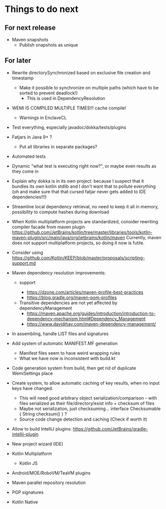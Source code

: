 # Things to do next

## For next release
- Maven snapshots
	- Publish snapshots as unique

## For later
- Rewrite directorySynchronized based on exclusive file creation and timestamp
	- Make it possible to synchronize on multiple paths (which have to be sorted to prevent deadlock!)
		- This is used in DependencyResolution

- WEMI IS COMPILED MULTIPLE TIMES!!! cache compile!
	- Warnings in EnclaveCL

- Test everything, especially javadoc/dokka/tests/plugins

- Fatjars in Java 9+ ?
	- Put all libraries in separate packages?

- Automated tests

- Dynamic "what test is executing right now?", or maybe even results as they come in

- Explain why dokka is in its own project: because I suspect that it bundles its own kotlin stdlib and I don't want that to pollute everything (oh and make sure that that cursed fatjar never gets added to IDE dependencies!!!)

- Streamline local dependency retrieval, no need to keep it all in memory, possibility to compute hashes during download

- When Kotlin multiplatform projects are standardized, consider rewriting compiler facade from maven plugin
https://github.com/JetBrains/kotlin/tree/master/libraries/tools/kotlin-maven-plugin/src/main/java/org/jetbrains/kotlin/maven
Currently, maven does not support multiplatform projects, so doing it now is futile.

- Consider using https://github.com/Kotlin/KEEP/blob/master/proposals/scripting-support.md

- Maven dependency resolution improvements:
	- <profiles> support
		- https://dzone.com/articles/maven-profile-best-practices
		- https://blog.gradle.org/maven-pom-profiles
	- Transitive dependencies are not yet affected by dependencyManagement
		- https://maven.apache.org/guides/introduction/introduction-to-dependency-mechanism.html#Dependency_Management
		- https://www.davidjhay.com/maven-dependency-management/

- In assembling, handle LIST files and signatures
- Add system of automatic MANIFEST.MF generation
	- Manifest files seem to have weird wrapping rules
	- What we have now is inconsistent with build.kt

- Code generation system from build, then get rid of duplicate WemiSettings place

- Create system, to allow automatic caching of key results, when no input keys have changed.
	- This will need good arbitrary object serialization/comparison - with files serialized as their file/directory/exist info + checksum of files
	- Maybe not serialization, just checksuming... interface Checksumable { String checksum() } ?
	- Source code change detection and caching (Check if worth it)

- Allow to build IntelliJ plugins: https://github.com/JetBrains/gradle-intellij-plugin

- New project wizard (IDE)

- Kotlin Multiplatform
	- Kotlin JS

- Android/MOE/RoboVM/TeaVM plugins

- Maven parallel repository resolution

- PGP signatures

- Kotlin Native
